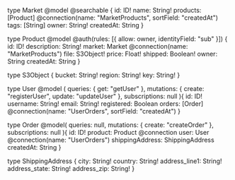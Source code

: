 type Market @model @searchable {
    id: ID!
    name: String!
    products: [Product] @connection(name: "MarketProducts", sortField: "createdAt")
    tags: [String]
    owner: String!
    createdAt: String
}

type Product @model @auth(rules: [{ allow: owner, identityField: "sub" }]) {
    id: ID!
    description: String!
    market: Market @connection(name: "MarketProducts")
    file: S3Object!
    price: Float!
    shipped: Boolean!
    owner: String
    createdAt: String
}

type S3Object {
bucket: String!
    region: String!
    key: String!
}

type User @model (
    queries: { get: "getUser" },
    mutations: { create: "registerUser", update: "updateUser" },
    subscriptions: null
){
    id: ID!
    username: String!
    email: String!
    registered: Boolean
    orders: [Order] @connection(name: "UserOrders", sortField: "createdAt")
}

type Order @model(
    queries: null,
    mutations: { create: "createOrder" },
    subscriptions: null
){
    id: ID!
    product: Product @connection
    user: User @connection(name: "UserOrders")
    shippingAddress: ShippingAddress
    createdAt: String
}

type ShippingAddress {
    city: String!
    country: String!
    address_line1: String!
    address_state: String!
    address_zip: String!
}
